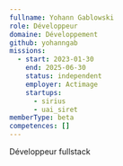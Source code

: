 ```yaml
---
fullname: Yohann Gablowski
role: Développeur
domaine: Développement
github: yohanngab
missions:
  - start: 2023-01-30
    end: 2025-06-30
    status: independent
    employer: Actimage
    startups:
      - sirius
      - uai_siret
memberType: beta
competences: []
---
```

Développeur fullstack